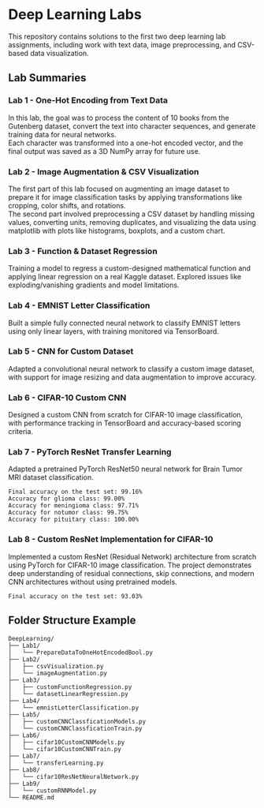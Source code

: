 # Deep Learning Labs

This repository contains solutions to the first two deep learning lab assignments, including work with text data, image preprocessing, and CSV-based data visualization.

## Lab Summaries

### Lab 1 - One-Hot Encoding from Text Data

In this lab, the goal was to process the content of 10 books from the Gutenberg dataset, convert the text into character sequences, and generate training data for neural networks.  
Each character was transformed into a one-hot encoded vector, and the final output was saved as a 3D NumPy array for future use.

### Lab 2 - Image Augmentation & CSV Visualization

The first part of this lab focused on augmenting an image dataset to prepare it for image classification tasks by applying transformations like cropping, color shifts, and rotations.  
The second part involved preprocessing a CSV dataset by handling missing values, converting units, removing duplicates, and visualizing the data using matplotlib with plots like histograms, boxplots, and a custom chart.

### Lab 3 - Function & Dataset Regression

Training a model to regress a custom-designed mathematical function and applying linear regression on a real Kaggle dataset. Explored issues like exploding/vanishing gradients and model limitations.

### Lab 4 - EMNIST Letter Classification

Built a simple fully connected neural network to classify EMNIST letters using only linear layers, with training monitored via TensorBoard.

### Lab 5 - CNN for Custom Dataset

Adapted a convolutional neural network to classify a custom image dataset, with support for image resizing and data augmentation to improve accuracy.

### Lab 6 - CIFAR-10 Custom CNN

Designed a custom CNN from scratch for CIFAR-10 image classification, with performance tracking in TensorBoard and accuracy-based scoring criteria.

### Lab 7 - PyTorch ResNet Transfer Learning 

Adapted a pretrained PyTorch ResNet50 neural network for Brain Tumor MRI dataset classification.

```
Final accuracy on the test set: 99.16%
Accuracy for glioma class: 99.00%
Accuracy for meningioma class: 97.71%
Accuracy for notumor class: 99.75%
Accuracy for pituitary class: 100.00%
```

### Lab 8 - Custom ResNet Implementation for CIFAR-10 

Implemented a custom ResNet (Residual Network) architecture from scratch using PyTorch for CIFAR-10 image classification. The project demonstrates deep understanding of residual connections, skip connections, and modern CNN architectures without using pretrained models.

```
Final accuracy on the test set: 93.03%
```

## Folder Structure Example

```
DeepLearning/
├── Lab1/
│   └── PrepareDataToOneHotEncodedBool.py
├── Lab2/
│   ├── csvVisualization.py
│   └── imageAugmentation.py
├── Lab3/
│   ├── customFunctionRegression.py
│   └── datasetLinearRegression.py
├── Lab4/
│   └── emnistLetterClassification.py
├── Lab5/
│   ├── customCNNClassficationModels.py
│   └── customCNNClassficationTrain.py
├── Lab6/
│   ├── cifar10CustomCNNModels.py
│   └── cifar10CustomCNNTrain.py
├── Lab7/
│   └── transferLearning.py
├── Lab8/
│   └── cifar10ResNetNeuralNetwork.py
├── Lab9/
│   └── customRNNModel.py
└── README.md
```
